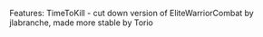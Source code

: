 Features:
TimeToKill - cut down version of EliteWarriorCombat by jlabranche, made more stable by Torio
